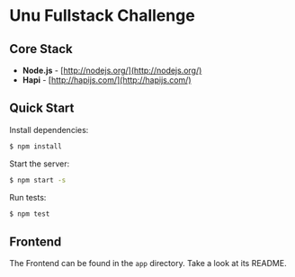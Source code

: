 # Unu Fullstack Challenge

## Core Stack

- **Node.js** - [http://nodejs.org/](http://nodejs.org/)
- **Hapi** - [http://hapijs.com/](http://hapijs.com/)

## Quick Start

Install dependencies:
```bash
$ npm install
```

Start the server:
```bash
$ npm start -s
```

Run tests:
```bash
$ npm test
```

## Frontend
The Frontend can be found in the `app` directory. Take a look at its README.
